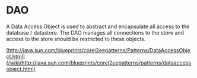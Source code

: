 # DAO

A Data Access Object is used to abstract and encapsulate all access to the database / datastore.  The DAO manages all connections to the store and access to the store should be restricted to these objects.




[http://java.sun.com/blueprints/corej2eepatterns/Patterns/DataAccessObject.html](/wiki/http://java.sun.com/blueprints/corej2eepatterns/patterns/dataaccessobject.html)